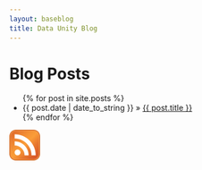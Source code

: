 ```yaml
---
layout: baseblog
title: Data Unity Blog
---
```


<div id="home">
  <h1>Blog Posts</h1>
  <ul class="posts">
    {% for post in site.posts %}
      <li><span>{{ post.date | date_to_string }}</span> &raquo; <a href="{{ post.url }}">{{ post.title }}</a></li>
    {% endfor %}
  </ul>
</div>

<a href="atom.xml">
	<img src="/images/icons/rss.png" alt="Subscribe to RSS feed"/>
</a>
